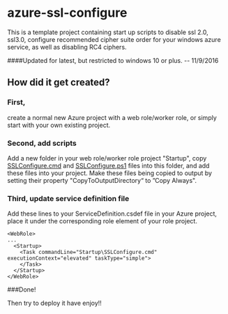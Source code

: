 # azure-ssl-configure
This is a template project containing start up scripts to disable ssl 2.0, ssl3.0, configure recommended cipher suite order for your windows azure service, as well as disabling RC4 ciphers.

####Updated for latest, but restricted to windows 10 or plus. -- 11/9/2016

## How did it get created? 
### First, 
create a normal new Azure project with a web role/worker role, or simply start with your own existing project.
### Second, add scripts
Add a new folder in your web role/worker role project "Startup", copy [SSLConfigure.cmd](https://github.com/qinxgit/azure-ssl-configure/blob/master/AzureCloudServiceSample/WebRoleSample/Startup/SSLConfigure.cmd ) and [SSLConfigure.ps1](https://github.com/qinxgit/azure-ssl-configure/blob/master/AzureCloudServiceSample/WebRoleSample/Startup/SSLConfigure.ps1) files into this folder, and add these files into your project.
Make these files being copied to output by setting their property "CopyToOutputDirectory“ to ”Copy Always".
### Third, update service definition file
Add these lines to your ServiceDefinition.csdef file in your Azure project, place it under the corresponding role element of your role project.
```
<WebRole>
...
  <Startup>
    <Task commandLine="Startup\SSLConfigure.cmd" executionContext="elevated" taskType="simple">
    </Task>
  </Startup>
</WebRole>
```

###Done!

Then try to deploy it have enjoy!!
